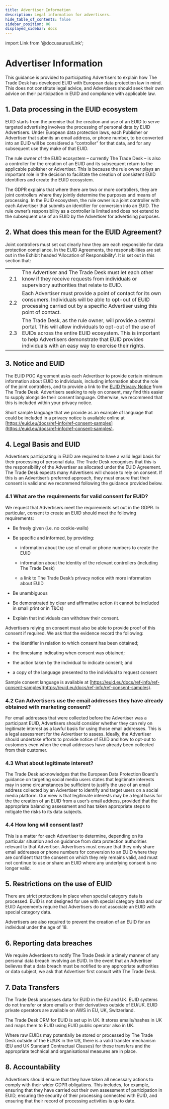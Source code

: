 ```yaml
---
title: Advertiser Information
description: Legal information for advertisers.
hide_table_of_contents: false
sidebar_position: 06
displayed_sidebar: docs
---
```


import Link from '@docusaurus/Link';

# Advertiser Information

This guidance is provided to participating Advertisers to explain how The Trade Desk has developed EUID with European data protection law in mind. This does not constitute legal advice, and Advertisers should seek their own advice on their participation in EUID and compliance with applicable law.

## 1. Data processing in the EUID ecosystem

EUID starts from the premise that the creation and use of an EUID to serve targeted advertising involves the processing of personal data by EUID Advertisers. Under European data protection laws, each Publisher or Advertiser that submits an email address, or phone number, to be converted into an EUID will be considered a “controller” for that data, and for any subsequent use they make of that EUID.

The rule owner of the EUID ecosystem – currently The Trade Desk – is also a controller for the creation of an EUID and its subsequent return to the applicable publisher or Advertiser. This is because the rule owner plays an important role in the decision to facilitate the creation of consistent EUID identifiers and create the EUID ecosystem.

The GDPR explains that where there are two or more controllers, they are joint controllers where they jointly determine the purposes and means of processing. In the EUID ecosystem, the rule owner is a joint controller with each Advertiser that submits an identifier for conversion into an EUID. The rule owner’s responsibility as a controller is limited and does not extend to the subsequent use of an EUID by the Advertiser for advertising purposes.

## 2. What does this mean for the EUID Agreement?

Joint controllers must set out clearly how they are each responsible for data protection compliance. In the EUID Agreements, the responsibilities are set out in the Exhibit headed ‘Allocation of Responsibility’. It is set out in this section that:

<table class='no-border-no-hover-table'>
  <thead>
  </thead>
  <tbody>
    <tr>
      <td>&nbsp;2.1</td>
      <td>The Advertiser and The Trade Desk must let each other know if they receive requests from individuals or supervisory authorities that relate to EUID.</td>
    </tr>
    <tr>
      <td>&nbsp;2.2</td>
      <td>Each Advertiser must provide a point of contact for its own consumers. Individuals will be able to opt-out of EUID processing carried out by a specific Advertiser using this point of contact.</td>
    </tr>
    <tr>
      <td>&nbsp;2.3</td>
      <td>The Trade Desk, as the rule owner, will provide a central portal. This will allow individuals to opt-out of the use of EUIDs across the entire EUID ecosystem. This is important to help Advertisers demonstrate that EUID provides individuals with an easy way to exercise their rights.</td>
    </tr>
  </tbody>
</table>

## 3. Notice and EUID 

The EUID POC Agreement asks each Advertiser to provide certain minimum information about EUID to individuals, including information about the role of the joint controllers, and to provide a link to the [EUID Privacy Notice](https://www.transparentadvertising.eu/privacy) from The Trade Desk. Advertisers seeking to rely on consent, may find this easier to supply alongside their consent language. Otherwise, we recommend that this is included within your privacy notice.

Short sample language that we provide as an example of language that could be included in a privacy notice is available online at [https://euid.eu/docs/ref-info/ref-consent-samples](https://euid.eu/docs/ref-info/ref-consent-samples).

## 4. Legal Basis and EUID

Advertisers participating in EUID are required to have a valid legal basis for their processing of personal data. The Trade Desk recognises that this is the responsibility of the Advertiser as allocated under the EUID Agreement. The Trade Desk expects many Advertisers will choose to rely on consent. If this is an Advertiser’s preferred approach, they must ensure that their consent is valid and we recommend following the guidance provided below.

### 4.1 What are the requirements for valid consent for EUID?

We request that Advertisers meet the requirements set out in the GDPR. In particular, consent to create an EUID should meet the following requirements:

- Be freely given (i.e. no cookie-walls)

- Be specific and informed, by providing:

   - information about the use of email or phone numbers to create the EUID

   - information about the identity of the relevant controllers (including The Trade Desk)

   - a link to The Trade Desk’s privacy notice with more information about EUID

- Be unambiguous

- Be demonstrated by clear and affirmative action (it cannot be included in small print or in T&Cs)

- Explain that individuals can withdraw their consent.

Advertisers relying on consent must also be able to provide proof of this consent if required. We ask that the evidence record the following:

- the identifier in relation to which consent has been obtained;

- the timestamp indicating when consent was obtained;

- the action taken by the individual to indicate consent; and

- a copy of the language presented to the individual to request consent

Sample consent language is available at [https://euid.eu/docs/ref-info/ref-consent-samples](https://euid.eu/docs/ref-info/ref-consent-samples).

### 4.2 Can Advertisers use the email addresses they have already obtained with marketing consent?

For email addresses that were collected before the Advertiser was a participant EUID, Advertisers should consider whether they can rely on legitimate interest as a lawful basis for using those email addresses. This is a legal assessment for the Advertiser to assess. Ideally, the Advertiser should undertake efforts to provide notice of EUID and how to opt-out to customers even when the email addresses have already been collected from their customer.

### 4.3 What about legitimate interest?

The Trade Desk acknowledges that the European Data Protection Board's guidance on targeting social media users states that legitimate interests may in some circumstances be sufficient to justify the use of an email address collected by an Advertiser to identify and target users on a social media platform. Our view is that legitimate interests may be a legal basis for the the creation of an EUID from a user’s email address, provided that the appropriate balancing assessment and has taken appropriate steps to mitigate the risks to its data subjects.

### 4.4 How long will consent last?

This is a matter for each Advertiser to determine, depending on its particular situation and on guidance from data protection authorities relevant to that Advertiser. Advertisers must ensure that they only share email addresses or phone numbers for conversion to an EUID where they are confident that the consent on which they rely remains valid, and must not continue to use or share an EUID where any underlying consent is no longer valid.

## 5. Restrictions on the use of EUID

There are strict protections in place when special category data is processed. EUID is not designed for use with special category data and our EUID Agreements require that Advertisers do not associate an EUID with special category data.

Advertisers are also required to prevent the creation of an EUID for an individual under the age of 18.

##  6. Reporting data breaches

We require Advertisers to notify The Trade Desk in a timely manner of any personal data breach involving an EUID. In the event that an Advertiser believes that a data breach must be notified to any appropriate authorities or data subject, we ask that Advertiser first consult with The Trade Desk.

## 7. Data Transfers

The Trade Desk processes data for EUID in the EU and UK. EUID systems do not transfer or store emails or their derivatives outside of EU/UK. EUID private operators are available on AWS in EU, UK, Switzerland.

The Trade Desk CRM for EUID is set up in UK. It stores emails/hashes in UK and maps them to EUID using EUID public operator also in UK.

Where raw EUIDs may potentially be stored or processed by The Trade Desk outside of the EU/UK in the US, there is a valid transfer mechanism (EU and UK Standard Contractual Clauses) for these transfers and the appropriate technical and organisational measures are in place.

## 8. Accountability

Advertisers should ensure that they have taken all necessary actions to comply with their wider GDPR obligations. This includes, for example, ensuring that they have carried out their own assessment of participation in EUID, ensuring the security of their processing connected with EUID, and ensuring that their record of processing activities is up to date.
